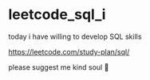 # leetcode_sql_i

today i have willing to develop SQL skills

https://leetcode.com/study-plan/sql/

please suggest me kind soul 🥰

